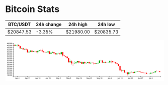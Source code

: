 # Bitcoin Stats

BTC/USDT|24h change|24h high|24h low|
|---|---|---|---|
|$20847.53|-3.35%|$21980.00|$20835.73|

<img src="./chart.svg">
